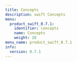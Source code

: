 ```yaml
---
title: Concepts
description: swift Concepts
menu:
  product_swift_0.7.1:
    identifier: concepts
    name: Concepts
    weight: 20
menu_name: product_swift_0.7.1
info:
  version: 0.7.1
---
```


